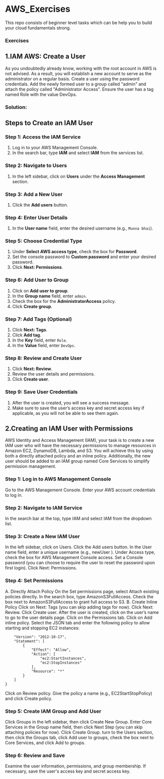 # AWS_Exercises
This repo consists of beginner level tasks which can be help you to build your cloud fundamentals strong. 

### Exercises

## 1.IAM AWS: Create a User
As you undoubtedly already know, working with the root account in AWS is not advised. As a result, you will establish a new account to serve as the administrator on a regular basis.
Create a user using the password credentials.
Add the newly formed user to a group called "admin" and attach the policy called "Administrator Access".
Ensure the user has a tag named Role with the value DevOps.

### Solution:
## Steps to Create an IAM User

### Step 1: Access the IAM Service
1. Log in to your AWS Management Console.
2. In the search bar, type **IAM** and select **IAM** from the services list.

### Step 2: Navigate to Users
1. In the left sidebar, click on **Users** under the **Access Management** section.

### Step 3: Add a New User
1. Click the **Add users** button.

### Step 4: Enter User Details
1. In the **User  name** field, enter the desired username (e.g., `Munna bhai`).

### Step 5: Choose Credential Type
1. Under **Select AWS access type**, check the box for **Password**.
2. Set the console password to **Custom password** and enter your desired password.
3. Click **Next: Permissions**.

### Step 6: Add User to Group
1. Click on **Add user to group**.
2. In the **Group name** field, enter `admin`.
3. Check the box for the **AdministratorAccess** policy.
4. Click **Create group**.

### Step 7: Add Tags (Optional)
1. Click **Next: Tags**.
2. Click **Add tag**.
3. In the **Key** field, enter `Role`.
4. In the **Value** field, enter `DevOps`.

### Step 8: Review and Create User
1. Click **Next: Review**.
2. Review the user details and permissions.
3. Click **Create user**.

### Step 9: Save User Credentials
1. After the user is created, you will see a success message.
2. Make sure to save the user’s access key and secret access key if applicable, as you will not be able to see them again.


## 2.Creating an IAM User with Permissions
AWS Identity and Access Management (IAM), your task is to create a new IAM user who will have the necessary permissions to manage resources in Amazon EC2, DynamoDB, Lambda, and S3. You will achieve this by using both a directly attached policy and an inline policy. Additionally, the new user should be added to an IAM group named Core Services to simplify permission management.

### Step 1: Log in to AWS Management Console
Go to the AWS Management Console.
Enter your AWS account credentials to log in.
### Step 2: Navigate to IAM Service
In the search bar at the top, type IAM and select IAM from the dropdown list.
### Step 3: Create a New IAM User
In the left sidebar, click on Users.
Click the Add users button.
In the User name field, enter a unique username (e.g., newUser ).
Under Access type, check the box for AWS Management Console access.
Set a Console password (you can choose to require the user to reset the password upon first login).
Click Next: Permissions.
### Step 4: Set Permissions
A. Directly Attach Policy
On the Set permissions page, select Attach existing policies directly.
In the search box, type AmazonS3FullAccess.
Check the box next to AmazonS3FullAccess to grant full access to S3.
B. Create Inline Policy
Click on Next: Tags (you can skip adding tags for now).
Click Next: Review.
Click Create user.
After the user is created, click on the user’s name to go to the user details page.
Click on the Permissions tab.
Click on Add inline policy.
Select the JSON tab and enter the following policy to allow starting and stopping EC2 instances:

````{
    "Version": "2012-10-17",
    "Statement": [
        {
            "Effect": "Allow",
            "Action": [
                "ec2:StartInstances",
                "ec2:StopInstances"
            ],
            "Resource": "*"
        }
    ]
}
````

Click on Review policy.
Give the policy a name (e.g., EC2StartStopPolicy) and click Create policy.

### Step 5: Create IAM Group and Add User 
Click Groups in the left sidebar, then click Create New Group. 
Enter Core Services in the Group name field, then click Next Step (you can skip attaching policies for now). 
Click Create Group. 
turn to the Users section, then click the Groups tab, click Add user to groups, check the box next to Core Services, and click Add to groups. 
### Step 6: Review and Save 
Examine the user information, permissions, and group membership. 
If necessary, save the user's access key and secret access key.
